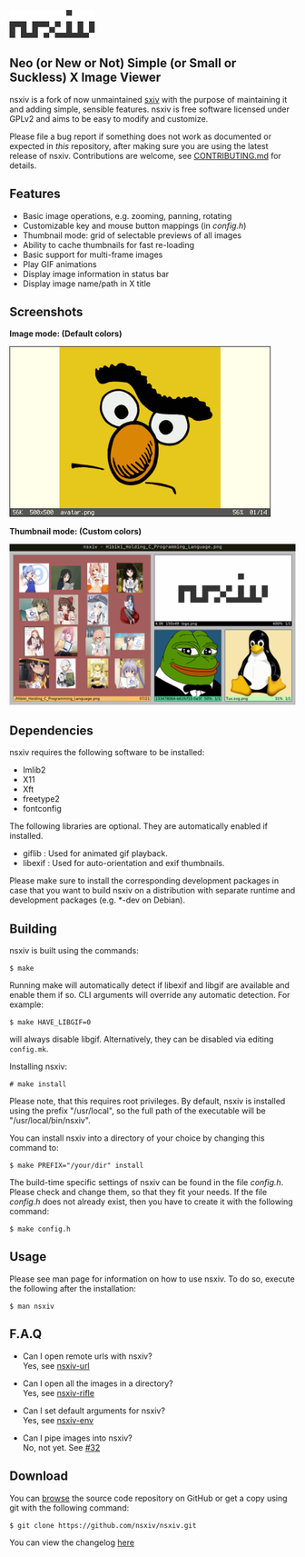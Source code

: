 ![nsxiv](https://raw.githubusercontent.com/nsxiv/nsxiv/gh-pages/img/logo.png "nsxiv")

**Neo (or New or Not) Simple (or Small or Suckless) X Image Viewer**
--------------------------------------------------------------------

nsxiv is a fork of now unmaintained [sxiv](https://github.com/muennich/sxiv)
with the purpose of maintaining it and adding simple, sensible features.
nsxiv is free software licensed under GPLv2 and aims to be easy to modify and customize.

Please file a bug report if something does not work as documented or
expected in *this* repository, after making sure you are using the latest
release of nsxiv. Contributions are welcome, see [CONTRIBUTING.md](CONTRIBUTING.md)
for details.


Features
--------

* Basic image operations, e.g. zooming, panning, rotating
* Customizable key and mouse button mappings (in *config.h*)
* Thumbnail mode: grid of selectable previews of all images
* Ability to cache thumbnails for fast re-loading
* Basic support for multi-frame images
* Play GIF animations
* Display image information in status bar
* Display image name/path in X title


Screenshots
-----------

**Image mode: (Default colors)**

![Image](https://raw.githubusercontent.com/nsxiv/nsxiv/gh-pages/img/image.png "Image mode")

**Thumbnail mode: (Custom colors)**

![Thumb](https://raw.githubusercontent.com/nsxiv/nsxiv/gh-pages/img/thumb.png "Thumb mode")


Dependencies
------------

nsxiv requires the following software to be installed:

  * Imlib2
  * X11
  * Xft
  * freetype2
  * fontconfig

The following libraries are optional. They are automatically enabled if installed.

  * giflib : Used for animated gif playback.
  * libexif : Used for auto-orientation and exif thumbnails.

Please make sure to install the corresponding development packages in case that
you want to build nsxiv on a distribution with separate runtime and development
packages (e.g. \*-dev on Debian).


Building
--------

nsxiv is built using the commands:

    $ make

Running make will automatically detect if libexif and libgif are available and
enable them if so. CLI arguments will override any automatic detection.
For example:

    $ make HAVE_LIBGIF=0

will always disable libgif.
Alternatively, they can be disabled via editing `config.mk`.

Installing nsxiv:

    # make install

Please note, that this requires root privileges.
By default, nsxiv is installed using the prefix "/usr/local", so the full path
of the executable will be "/usr/local/bin/nsxiv".

You can install nsxiv into a directory of your choice by changing this command to:

    $ make PREFIX="/your/dir" install

The build-time specific settings of nsxiv can be found in the file *config.h*.
Please check and change them, so that they fit your needs.
If the file *config.h* does not already exist, then you have to create it with
the following command:

    $ make config.h


Usage
-----

Please see man page for information on how to use nsxiv. To do so, execute the
following after the installation:

    $ man nsxiv


F.A.Q
-----

* Can I open remote urls with nsxiv? <br>
Yes, see [nsxiv-url](https://github.com/nsxiv/nsxiv/wiki/nsxiv-url)

* Can I open all the images in a directory? <br>
Yes, see [nsxiv-rifle](https://github.com/nsxiv/nsxiv/wiki/nsxiv-rifle)

* Can I set default arguments for nsxiv? <br>
Yes, see [nsxiv-env](https://github.com/nsxiv/nsxiv/wiki/nsxiv-env)

* Can I pipe images into nsxiv? <br>
No, not yet. See [#32](https://github.com/nsxiv/nsxiv/issues/32)


Download
--------

You can [browse](https://github.com/nsxiv/nsxiv) the source code repository
on GitHub or get a copy using git with the following command:

    $ git clone https://github.com/nsxiv/nsxiv.git

You can view the changelog [here](CHANGELOG.md)
